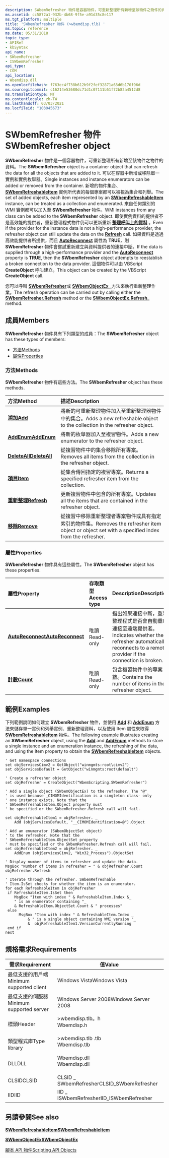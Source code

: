 ```yaml
---
description: SWbemRefresher 物件是容器物件，可重新整理所有新增至該物件之物件的資料。 新增的物件集合，SWbemRefreshableItem 實例所代表的每個專案都可以被視為集合和列舉。
ms.assetid: cc5872a1-932b-4b68-9f5e-a91d35c8e117
ms.tgt_platform: multiple
title: 'SWbemRefresher 物件 (>wbemdisp.tlb) '
ms.topic: reference
ms.date: 05/31/2018
topic_type:
- APIRef
- kbSyntax
api_name:
- SWbemRefresher
- ISWbemRefresher
api_type:
- COM
api_location:
- Wbemdisp.dll
ms.openlocfilehash: f763ec4f738b612b9f2fef32871a63d6b170f96d
ms.sourcegitcommit: c16214e53680dc71d1c07111b51f72b82a4512d8
ms.translationtype: MT
ms.contentlocale: zh-TW
ms.lasthandoff: 03/03/2021
ms.locfileid: "103945673"
---
```

# <a name="swbemrefresher-object"></a><span data-ttu-id="9a4c2-104">SWbemRefresher 物件</span><span class="sxs-lookup"><span data-stu-id="9a4c2-104">SWbemRefresher object</span></span>

<span data-ttu-id="9a4c2-105">**SWbemRefresher** 物件是一個容器物件，可重新整理所有新增至該物件之物件的資料。</span><span class="sxs-lookup"><span data-stu-id="9a4c2-105">The **SWbemRefresher** object is a container object that can refresh the data for all the objects that are added to it.</span></span> <span data-ttu-id="9a4c2-106">可以在容器中新增或移除單一實例和實例枚舉器。</span><span class="sxs-lookup"><span data-stu-id="9a4c2-106">Single instances and instance enumerators can be added or removed from the container.</span></span> <span data-ttu-id="9a4c2-107">新增的物件集合、 [**SWbemRefreshableItem**](swbemrefreshableitem.md) 實例所代表的每個專案都可以被視為集合和列舉。</span><span class="sxs-lookup"><span data-stu-id="9a4c2-107">The set of added objects, each item represented by an [**SWbemRefreshableItem**](swbemrefreshableitem.md) instance, can be treated as a collection and enumerated.</span></span> <span data-ttu-id="9a4c2-108">來自任何類別的 WMI 實例都可以加入至 **SWbemRefresher** 物件。</span><span class="sxs-lookup"><span data-stu-id="9a4c2-108">WMI instances from any class can be added to the **SWbemRefresher** object.</span></span> <span data-ttu-id="9a4c2-109">即使實例資料的提供者不是高效能的提供者，重新整理程式物件仍可以更新重新 [**整理呼叫上的資料**](swbemrefresher-refresh.md) 。</span><span class="sxs-lookup"><span data-stu-id="9a4c2-109">Even if the provider for the instance data is not a high-performance provider, the refresher object can still update the data on the [**Refresh**](swbemrefresher-refresh.md) call.</span></span> <span data-ttu-id="9a4c2-110">如果資料是透過高效能提供者所提供，而且 [**AutoReconnect**](swbemrefresher-autoreconnect.md) 屬性為 **TRUE**，則 **SWbemRefresher** 物件會嘗試重新建立與資料提供者的連接中斷。</span><span class="sxs-lookup"><span data-stu-id="9a4c2-110">If the data is supplied through a high-performance provider and the [**AutoReconnect**](swbemrefresher-autoreconnect.md) property is **TRUE**, then the **SWbemRefresher** object attempts to reestablish a broken connection to the data provider.</span></span> <span data-ttu-id="9a4c2-111">這個物件可以由 VBScript **CreateObject** 呼叫建立。</span><span class="sxs-lookup"><span data-stu-id="9a4c2-111">This object can be created by the VBScript **CreateObject** call.</span></span>

<span data-ttu-id="9a4c2-112">您可以呼叫 [**SWbemRefresher**](swbemrefresher-refresh.md)或 [**SWbemObjectEx \_**](swbemobjectex-refresh-.md)方法來執行重新整理作業。</span><span class="sxs-lookup"><span data-stu-id="9a4c2-112">The refresh operation can be carried out by calling either the [**SWbemRefresher.Refresh**](swbemrefresher-refresh.md) method or the [**SWbemObjectEx.Refresh\_**](swbemobjectex-refresh-.md) method.</span></span>

## <a name="members"></a><span data-ttu-id="9a4c2-113">成員</span><span class="sxs-lookup"><span data-stu-id="9a4c2-113">Members</span></span>

<span data-ttu-id="9a4c2-114">**SWbemRefresher** 物件具有下列類型的成員：</span><span class="sxs-lookup"><span data-stu-id="9a4c2-114">The **SWbemRefresher** object has these types of members:</span></span>

-   [<span data-ttu-id="9a4c2-115">方法</span><span class="sxs-lookup"><span data-stu-id="9a4c2-115">Methods</span></span>](#methods)
-   [<span data-ttu-id="9a4c2-116">屬性</span><span class="sxs-lookup"><span data-stu-id="9a4c2-116">Properties</span></span>](#properties)

### <a name="methods"></a><span data-ttu-id="9a4c2-117">方法</span><span class="sxs-lookup"><span data-stu-id="9a4c2-117">Methods</span></span>

<span data-ttu-id="9a4c2-118">**SWbemRefresher** 物件有這些方法。</span><span class="sxs-lookup"><span data-stu-id="9a4c2-118">The **SWbemRefresher** object has these methods.</span></span>



| <span data-ttu-id="9a4c2-119">方法</span><span class="sxs-lookup"><span data-stu-id="9a4c2-119">Method</span></span>                                        | <span data-ttu-id="9a4c2-120">描述</span><span class="sxs-lookup"><span data-stu-id="9a4c2-120">Description</span></span>                                                                                           |
|:----------------------------------------------|:------------------------------------------------------------------------------------------------------|
| [<span data-ttu-id="9a4c2-121">**添加**</span><span class="sxs-lookup"><span data-stu-id="9a4c2-121">**Add**</span></span>](swbemrefresher-add.md)             | <span data-ttu-id="9a4c2-122">將新的可重新整理物件加入至重新整理器物件中的集合。</span><span class="sxs-lookup"><span data-stu-id="9a4c2-122">Adds a new refreshable object to the collection in the refresher object.</span></span><br/>                   |
| [<span data-ttu-id="9a4c2-123">**AddEnum**</span><span class="sxs-lookup"><span data-stu-id="9a4c2-123">**AddEnum**</span></span>](swbemrefresher-addenum.md)     | <span data-ttu-id="9a4c2-124">將新的枚舉器加入至複習物件。</span><span class="sxs-lookup"><span data-stu-id="9a4c2-124">Adds a new enumerator to the refresher object.</span></span><br/>                                             |
| [<span data-ttu-id="9a4c2-125">**DeleteAll**</span><span class="sxs-lookup"><span data-stu-id="9a4c2-125">**DeleteAll**</span></span>](swbemrefresher-deleteall.md) | <span data-ttu-id="9a4c2-126">從複習物件中的集合移除所有專案。</span><span class="sxs-lookup"><span data-stu-id="9a4c2-126">Removes all items from the collection in the refresher object.</span></span><br/>                             |
| [<span data-ttu-id="9a4c2-127">**項目**</span><span class="sxs-lookup"><span data-stu-id="9a4c2-127">**Item**</span></span>](swbemrefresher-item.md)           | <span data-ttu-id="9a4c2-128">從集合傳回指定的複習專案。</span><span class="sxs-lookup"><span data-stu-id="9a4c2-128">Returns a specified refresher item from the collection.</span></span><br/>                                    |
| [<span data-ttu-id="9a4c2-129">**重新整理**</span><span class="sxs-lookup"><span data-stu-id="9a4c2-129">**Refresh**</span></span>](swbemrefresher-refresh.md)     | <span data-ttu-id="9a4c2-130">更新複習物件中包含的所有專案。</span><span class="sxs-lookup"><span data-stu-id="9a4c2-130">Updates all the items that are contained in the refresher object.</span></span><br/>                          |
| [<span data-ttu-id="9a4c2-131">**移除**</span><span class="sxs-lookup"><span data-stu-id="9a4c2-131">**Remove**</span></span>](swbemrefresher-remove.md)       | <span data-ttu-id="9a4c2-132">從複習中移除重新整理者專案物件或具有指定索引的物件集。</span><span class="sxs-lookup"><span data-stu-id="9a4c2-132">Removes the refresher item object or object set with a specified index from the refresher.</span></span><br/> |



 

### <a name="properties"></a><span data-ttu-id="9a4c2-133">屬性</span><span class="sxs-lookup"><span data-stu-id="9a4c2-133">Properties</span></span>

<span data-ttu-id="9a4c2-134">**SWbemRefresher** 物件具有這些屬性。</span><span class="sxs-lookup"><span data-stu-id="9a4c2-134">The **SWbemRefresher** object has these properties.</span></span>



| <span data-ttu-id="9a4c2-135">屬性</span><span class="sxs-lookup"><span data-stu-id="9a4c2-135">Property</span></span>                                                         | <span data-ttu-id="9a4c2-136">存取類型</span><span class="sxs-lookup"><span data-stu-id="9a4c2-136">Access type</span></span>          | <span data-ttu-id="9a4c2-137">Description</span><span class="sxs-lookup"><span data-stu-id="9a4c2-137">Description</span></span>                                                                                                           |
|:-----------------------------------------------------------------|:---------------------|:----------------------------------------------------------------------------------------------------------------------|
| [<span data-ttu-id="9a4c2-138">**AutoReconnect**</span><span class="sxs-lookup"><span data-stu-id="9a4c2-138">**AutoReconnect**</span></span>](swbemrefresher-autoreconnect.md)<br/> | <span data-ttu-id="9a4c2-139">唯讀</span><span class="sxs-lookup"><span data-stu-id="9a4c2-139">Read-only</span></span><br/> | <span data-ttu-id="9a4c2-140">指出如果連接中斷，重新整理程式是否會自動重新連接至遠端提供者。</span><span class="sxs-lookup"><span data-stu-id="9a4c2-140">Indicates whether the refresher automatically reconnects to a remote provider if the connection is broken.</span></span><br/> |
| [<span data-ttu-id="9a4c2-141">**計數**</span><span class="sxs-lookup"><span data-stu-id="9a4c2-141">**Count**</span></span>](swbemrefresher-count.md)<br/>                 | <span data-ttu-id="9a4c2-142">唯讀</span><span class="sxs-lookup"><span data-stu-id="9a4c2-142">Read-only</span></span><br/> | <span data-ttu-id="9a4c2-143">包含複習物件中的專案數。</span><span class="sxs-lookup"><span data-stu-id="9a4c2-143">Contains the number of items in the refresher object.</span></span><br/>                                                      |



 

## <a name="examples"></a><span data-ttu-id="9a4c2-144">範例</span><span class="sxs-lookup"><span data-stu-id="9a4c2-144">Examples</span></span>

<span data-ttu-id="9a4c2-145">下列範例說明如何建立 **SWbemRefresher** 物件，並使用 [**Add**](swbemrefresher-add.md) 和 [**AddEnum**](swbemrefresher-addenum.md) 方法來儲存單一實例和列舉實例、重新整理資料，以及使用 Item 屬性來取得 [**SWbemRefreshableItem**](swbemrefreshableitem.md) 物件。</span><span class="sxs-lookup"><span data-stu-id="9a4c2-145">The following example illustrates creating an **SWbemRefresher** object, using the [**Add**](swbemrefresher-add.md) and [**AddEnum**](swbemrefresher-addenum.md) methods to store a single instance and an enumeration instance, the refreshing of the data, and using the Item property to obtain the [**SWbemRefreshableItem**](swbemrefreshableitem.md) objects.</span></span>


```VB
' Get namespace connections
set objServicesCimv2 = GetObject("winmgmts:root\cimv2")
set objServicesDefault = GetObject("winmgmts:root\default")

' Create a refresher object
set objRefresher = CreateObject("WbemScripting.SWbemRefresher")

' Add a single object (SWbemObjectEx) to the refresher. The "@"
' is used because _CIMOMIdentification is a singleton class- only 
' one instance exists. Note that the
' SWbemRefreshableItem.Object property must 
' be specified or the SWbemRefresher.Refresh call will fail.

set objRefreshableItem1 = objRefresher. _
    Add (objServicesDefault, "__CIMOMIdentification=@").Object

' Add an enumerator (SWbemObjectSet object)
' to the refresher. Note that the
' SWbemRefreshableItem.ObjectSet property
' must be specified or the SWbemRefresher.Refresh call will fail. 
set objRefreshableItem2 = objRefresher. _
    AddEnum (objServicesCimv2, "Win32_Process").ObjectSet

' Display number of items in refresher and update the data.
MsgBox "Number of items in refresher = " & objRefresher.Count
objRefresher.Refresh

' Iterate through the refresher. SWbemRefreshable
' Item.IsSet checks for whether the item is an enumerator.
for each RefreshableItem in objRefresher
 if RefreshableItem.IsSet then  
    MsgBox "Item with index " & RefreshableItem.Index &_
    " is an enumerator containing "_
    & RefreshableItem.ObjectSet.Count & " processes"
 else  
      MsgBox "Item with index " & RefreshableItem.Index _
          & " is a single object containing WMI version "_
          &  objRefreshableItem1.VersionCurrentlyRunning
 end if
next
```



## <a name="requirements"></a><span data-ttu-id="9a4c2-146">規格需求</span><span class="sxs-lookup"><span data-stu-id="9a4c2-146">Requirements</span></span>



| <span data-ttu-id="9a4c2-147">需求</span><span class="sxs-lookup"><span data-stu-id="9a4c2-147">Requirement</span></span> | <span data-ttu-id="9a4c2-148">值</span><span class="sxs-lookup"><span data-stu-id="9a4c2-148">Value</span></span> |
|-------------------------------------|-----------------------------------------------------------------------------------------|
| <span data-ttu-id="9a4c2-149">最低支援的用戶端</span><span class="sxs-lookup"><span data-stu-id="9a4c2-149">Minimum supported client</span></span><br/> | <span data-ttu-id="9a4c2-150">Windows Vista</span><span class="sxs-lookup"><span data-stu-id="9a4c2-150">Windows Vista</span></span><br/>                                                                |
| <span data-ttu-id="9a4c2-151">最低支援的伺服器</span><span class="sxs-lookup"><span data-stu-id="9a4c2-151">Minimum supported server</span></span><br/> | <span data-ttu-id="9a4c2-152">Windows Server 2008</span><span class="sxs-lookup"><span data-stu-id="9a4c2-152">Windows Server 2008</span></span><br/>                                                          |
| <span data-ttu-id="9a4c2-153">標頭</span><span class="sxs-lookup"><span data-stu-id="9a4c2-153">Header</span></span><br/>                   | <dl> <span data-ttu-id="9a4c2-154"><dt>>wbemdisp.tlb。h</dt></span><span class="sxs-lookup"><span data-stu-id="9a4c2-154"><dt>Wbemdisp.h</dt></span></span> </dl>   |
| <span data-ttu-id="9a4c2-155">類型程式庫</span><span class="sxs-lookup"><span data-stu-id="9a4c2-155">Type library</span></span><br/>             | <dl> <span data-ttu-id="9a4c2-156"><dt>>wbemdisp.tlb .tlb</dt></span><span class="sxs-lookup"><span data-stu-id="9a4c2-156"><dt>Wbemdisp.tlb</dt></span></span> </dl> |
| <span data-ttu-id="9a4c2-157">DLL</span><span class="sxs-lookup"><span data-stu-id="9a4c2-157">DLL</span></span><br/>                      | <dl> <span data-ttu-id="9a4c2-158"><dt>Wbemdisp.dll</dt></span><span class="sxs-lookup"><span data-stu-id="9a4c2-158"><dt>Wbemdisp.dll</dt></span></span> </dl> |
| <span data-ttu-id="9a4c2-159">CLSID</span><span class="sxs-lookup"><span data-stu-id="9a4c2-159">CLSID</span></span><br/>                    | <span data-ttu-id="9a4c2-160">CLSID \_ SWbemRefresher</span><span class="sxs-lookup"><span data-stu-id="9a4c2-160">CLSID\_SWbemRefresher</span></span><br/>                                                        |
| <span data-ttu-id="9a4c2-161">IID</span><span class="sxs-lookup"><span data-stu-id="9a4c2-161">IID</span></span><br/>                      | <span data-ttu-id="9a4c2-162">IID \_ ISWbemRefresher</span><span class="sxs-lookup"><span data-stu-id="9a4c2-162">IID\_ISWbemRefresher</span></span><br/>                                                         |



## <a name="see-also"></a><span data-ttu-id="9a4c2-163">另請參閱</span><span class="sxs-lookup"><span data-stu-id="9a4c2-163">See also</span></span>

<dl> <dt>

[<span data-ttu-id="9a4c2-164">**SWbemRefreshableItem**</span><span class="sxs-lookup"><span data-stu-id="9a4c2-164">**SWbemRefreshableItem**</span></span>](swbemrefreshableitem.md)
</dt> <dt>

[<span data-ttu-id="9a4c2-165">**SWbemObjectEx**</span><span class="sxs-lookup"><span data-stu-id="9a4c2-165">**SWbemObjectEx**</span></span>](swbemobjectex.md)
</dt> <dt>

[<span data-ttu-id="9a4c2-166">腳本 API 物件</span><span class="sxs-lookup"><span data-stu-id="9a4c2-166">Scripting API Objects</span></span>](scripting-api-objects.md)
</dt> </dl>

 

 




